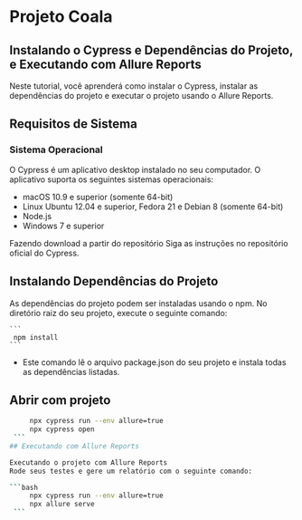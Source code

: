 # Projeto Coala


## Instalando o Cypress e Dependências do Projeto, e Executando com Allure Reports
Neste tutorial, você aprenderá como instalar o Cypress, instalar as dependências do projeto e executar o projeto usando o Allure Reports.

## Requisitos de Sistema
### Sistema Operacional
O Cypress é um aplicativo desktop instalado no seu computador. O aplicativo suporta os seguintes sistemas operacionais:

- macOS 10.9 e superior (somente 64-bit)
- Linux Ubuntu 12.04 e superior, Fedora 21 e Debian 8 (somente 64-bit)
- Node.js
- Windows 7 e superior

Fazendo download a partir do repositório
Siga as instruções no repositório oficial do Cypress.

## Instalando Dependências do Projeto
As dependências do projeto podem ser instaladas usando o npm. No diretório raiz do seu projeto, execute o seguinte comando:


    ```
     npm install 
    ```
- Este comando lê o arquivo package.json do seu projeto e instala todas as dependências listadas.
## Abrir com projeto
   ```bash
     	npx cypress run --env allure=true
	    npx cypress open
    ```
## Executando com Allure Reports

Executando o projeto com Allure Reports
Rode seus testes e gere um relatório com o seguinte comando:

   ```bash
     	npx cypress run --env allure=true
	    npx allure serve
    ```
